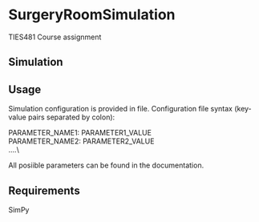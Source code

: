# SurgeryRoomSimulation
TIES481 Course assignment

## Simulation


## Usage

Simulation configuration is provided in file. Configuration file syntax (key-value pairs separated by colon):

PARAMETER_NAME1: PARAMETER1_VALUE\
PARAMETER_NAME2: PARAMETER2_VALUE\
....\

All posiible parameters can be found in the documentation.


## Requirements
SimPy
